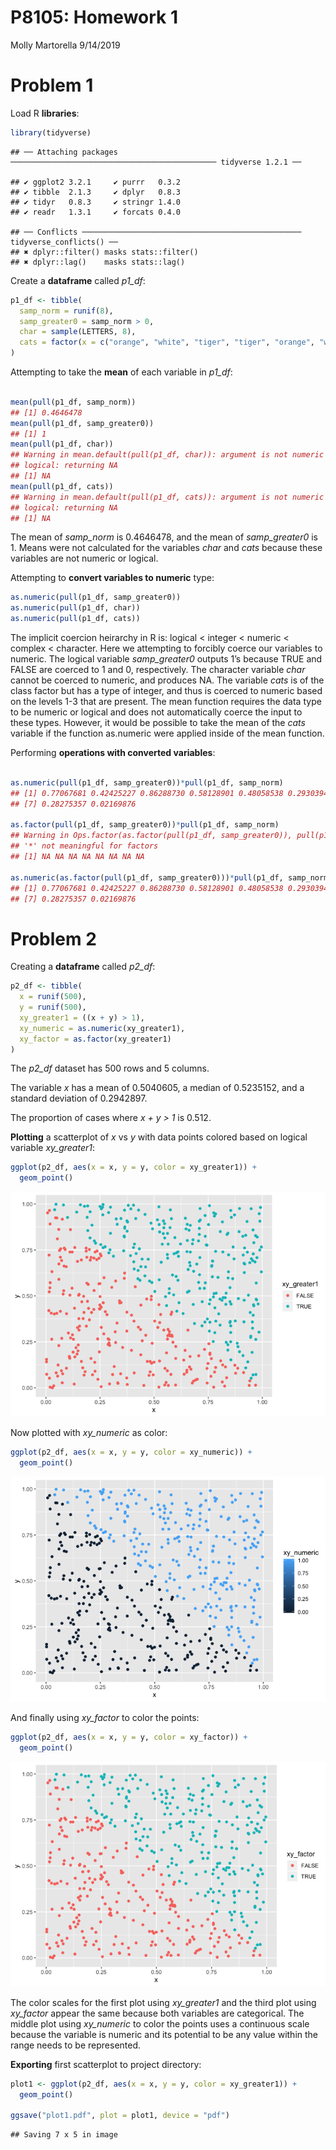 P8105: Homework 1
================
Molly Martorella
9/14/2019

# Problem 1

Load R
    **libraries**:

``` r
library(tidyverse)
```

    ## ── Attaching packages ────────────────────────────────────────────── tidyverse 1.2.1 ──

    ## ✔ ggplot2 3.2.1     ✔ purrr   0.3.2
    ## ✔ tibble  2.1.3     ✔ dplyr   0.8.3
    ## ✔ tidyr   0.8.3     ✔ stringr 1.4.0
    ## ✔ readr   1.3.1     ✔ forcats 0.4.0

    ## ── Conflicts ───────────────────────────────────────────────── tidyverse_conflicts() ──
    ## ✖ dplyr::filter() masks stats::filter()
    ## ✖ dplyr::lag()    masks stats::lag()

Create a **dataframe** called *p1\_df*:

``` r
p1_df <- tibble(
  samp_norm = runif(8),
  samp_greater0 = samp_norm > 0,
  char = sample(LETTERS, 8),
  cats = factor(x = c("orange", "white", "tiger", "tiger", "orange", "white", "white", "tiger"))
)
```

Attempting to take the **mean** of each variable in *p1\_df*:

``` r

mean(pull(p1_df, samp_norm))
## [1] 0.4646478
mean(pull(p1_df, samp_greater0))
## [1] 1
mean(pull(p1_df, char))
## Warning in mean.default(pull(p1_df, char)): argument is not numeric or
## logical: returning NA
## [1] NA
mean(pull(p1_df, cats))
## Warning in mean.default(pull(p1_df, cats)): argument is not numeric or
## logical: returning NA
## [1] NA
```

The mean of *samp\_norm* is 0.4646478, and the mean of *samp\_greater0*
is 1. Means were not calculated for the variables *char* and *cats*
because these variables are not numeric or logical.

Attempting to **convert variables to numeric** type:

``` r
as.numeric(pull(p1_df, samp_greater0))
as.numeric(pull(p1_df, char))
as.numeric(pull(p1_df, cats))
```

The implicit coercion heirarchy in R is: logical \< integer \< numeric
\< complex \< character. Here we attempting to forcibly coerce our
variables to numeric. The logical variable *samp\_greater0* outputs 1’s
because TRUE and FALSE are coerced to 1 and 0, respectively. The
character variable *char* cannot be coerced to numeric, and produces NA.
The variable *cats* is of the class factor but has a type of integer,
and thus is coerced to numeric based on the levels 1-3 that are present.
The mean function requires the data type to be numeric or logical and
does not automatically coerce the input to these types. However, it
would be possible to take the mean of the *cats* variable if the
function as.numeric were applied inside of the mean function.

Performing **operations with converted variables**:

``` r

as.numeric(pull(p1_df, samp_greater0))*pull(p1_df, samp_norm)
## [1] 0.77067681 0.42425227 0.86288730 0.58128901 0.48058538 0.29303946
## [7] 0.28275357 0.02169876

as.factor(pull(p1_df, samp_greater0))*pull(p1_df, samp_norm)
## Warning in Ops.factor(as.factor(pull(p1_df, samp_greater0)), pull(p1_df, :
## '*' not meaningful for factors
## [1] NA NA NA NA NA NA NA NA

as.numeric(as.factor(pull(p1_df, samp_greater0)))*pull(p1_df, samp_norm)
## [1] 0.77067681 0.42425227 0.86288730 0.58128901 0.48058538 0.29303946
## [7] 0.28275357 0.02169876
```

# Problem 2

Creating a **dataframe** called *p2\_df*:

``` r
p2_df <- tibble(
  x = runif(500),
  y = runif(500),
  xy_greater1 = ((x + y) > 1),
  xy_numeric = as.numeric(xy_greater1),
  xy_factor = as.factor(xy_greater1)
)
```

The *p2\_df* dataset has 500 rows and 5 columns.

The variable *x* has a mean of 0.5040605, a median of 0.5235152, and a
standard deviation of 0.2942897.

The proportion of cases where *x + y \> 1* is 0.512.

**Plotting** a scatterplot of *x* vs *y* with data points colored based
on logical variable *xy\_greater1*:

``` r
ggplot(p2_df, aes(x = x, y = y, color = xy_greater1)) +
  geom_point()
```

![](p8105_hw1_mem2331_files/figure-gfm/unnamed-chunk-7-1.png)<!-- -->

Now plotted with *xy\_numeric* as color:

``` r
ggplot(p2_df, aes(x = x, y = y, color = xy_numeric)) +
  geom_point()
```

![](p8105_hw1_mem2331_files/figure-gfm/unnamed-chunk-8-1.png)<!-- -->

And finally using *xy\_factor* to color the points:

``` r
ggplot(p2_df, aes(x = x, y = y, color = xy_factor)) +
  geom_point()
```

![](p8105_hw1_mem2331_files/figure-gfm/unnamed-chunk-9-1.png)<!-- -->

The color scales for the first plot using *xy\_greater1* and the third
plot using *xy\_factor* appear the same because both variables are
categorical. The middle plot using *xy\_numeric* to color the points
uses a continuous scale because the variable is numeric and its
potential to be any value within the range needs to be represented.

**Exporting** first scatterplot to project directory:

``` r
plot1 <- ggplot(p2_df, aes(x = x, y = y, color = xy_greater1)) +
  geom_point()

ggsave("plot1.pdf", plot = plot1, device = "pdf")
```

    ## Saving 7 x 5 in image
